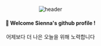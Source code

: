 <div align="center"> 

![header](https://capsule-render.vercel.app/api?type=Waving&color=auto&height=150&section=header&text=Welcome🎈&fontColor=ffffff&fontSize=70&animation=fadeIn&fontAlignY=55&desc=%20&descAlignY=62&descAlign=62)

####  :wave: Welcome Sienna's github profile !
 어제보다 더 나은 오늘을 위해 노력합니다<br>
 
 <br/>
